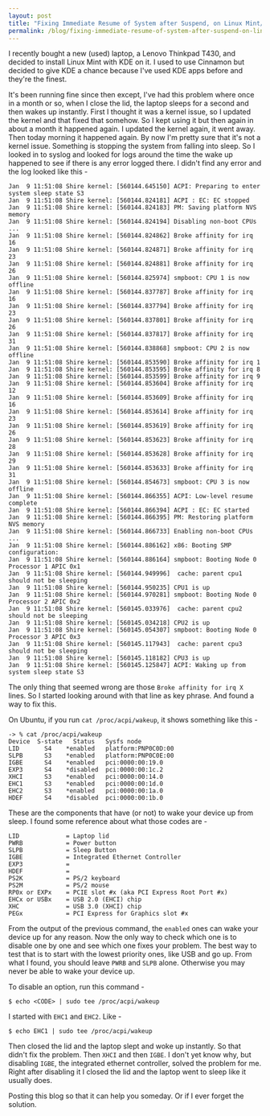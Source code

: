 ```yaml
---
layout: post
title: "Fixing Immediate Resume of System after Suspend, on Linux Mint/Ubuntu"
permalink: /blog/fixing-immediate-resume-of-system-after-suspend-on-linux-mint-ubuntu/
---
```

I recently bought a new (used) laptop, a Lenovo Thinkpad T430, and decided to install Linux Mint with KDE on it. I used to use Cinnamon but decided to give KDE a chance because I've used KDE apps before and they're the finest.

It's been running fine since then except, I've had this problem where once in a month or so, when I close the lid, the laptop sleeps for a second and then wakes up instantly. First I thought it was a kernel issue, so I updated the kernel and that fixed that somehow. So I kept using it but then again in about a month it happened again. I updated the kernel again, it went away. Then today morning it happened again. By now I'm pretty sure that it's not a kernel issue. Something is stopping the system from falling into sleep. So I looked in to syslog and looked for logs around the time the wake up happened to see if there is any error logged there. I didn't find any error and the log looked like this -

    Jan  9 11:51:08 Shire kernel: [560144.645150] ACPI: Preparing to enter system sleep state S3
    Jan  9 11:51:08 Shire kernel: [560144.824181] ACPI : EC: EC stopped
    Jan  9 11:51:08 Shire kernel: [560144.824183] PM: Saving platform NVS memory
    Jan  9 11:51:08 Shire kernel: [560144.824194] Disabling non-boot CPUs ...
    Jan  9 11:51:08 Shire kernel: [560144.824862] Broke affinity for irq 16
    Jan  9 11:51:08 Shire kernel: [560144.824871] Broke affinity for irq 23
    Jan  9 11:51:08 Shire kernel: [560144.824881] Broke affinity for irq 26
    Jan  9 11:51:08 Shire kernel: [560144.825974] smpboot: CPU 1 is now offline
    Jan  9 11:51:08 Shire kernel: [560144.837787] Broke affinity for irq 16
    Jan  9 11:51:08 Shire kernel: [560144.837794] Broke affinity for irq 23
    Jan  9 11:51:08 Shire kernel: [560144.837801] Broke affinity for irq 26
    Jan  9 11:51:08 Shire kernel: [560144.837817] Broke affinity for irq 31
    Jan  9 11:51:08 Shire kernel: [560144.838868] smpboot: CPU 2 is now offline
    Jan  9 11:51:08 Shire kernel: [560144.853590] Broke affinity for irq 1
    Jan  9 11:51:08 Shire kernel: [560144.853595] Broke affinity for irq 8
    Jan  9 11:51:08 Shire kernel: [560144.853599] Broke affinity for irq 9
    Jan  9 11:51:08 Shire kernel: [560144.853604] Broke affinity for irq 12
    Jan  9 11:51:08 Shire kernel: [560144.853609] Broke affinity for irq 16
    Jan  9 11:51:08 Shire kernel: [560144.853614] Broke affinity for irq 23
    Jan  9 11:51:08 Shire kernel: [560144.853619] Broke affinity for irq 26
    Jan  9 11:51:08 Shire kernel: [560144.853623] Broke affinity for irq 28
    Jan  9 11:51:08 Shire kernel: [560144.853628] Broke affinity for irq 29
    Jan  9 11:51:08 Shire kernel: [560144.853633] Broke affinity for irq 31
    Jan  9 11:51:08 Shire kernel: [560144.854673] smpboot: CPU 3 is now offline
    Jan  9 11:51:08 Shire kernel: [560144.866355] ACPI: Low-level resume complete
    Jan  9 11:51:08 Shire kernel: [560144.866394] ACPI : EC: EC started
    Jan  9 11:51:08 Shire kernel: [560144.866395] PM: Restoring platform NVS memory
    Jan  9 11:51:08 Shire kernel: [560144.866733] Enabling non-boot CPUs ...
    Jan  9 11:51:08 Shire kernel: [560144.886162] x86: Booting SMP configuration:
    Jan  9 11:51:08 Shire kernel: [560144.886164] smpboot: Booting Node 0 Processor 1 APIC 0x1
    Jan  9 11:51:08 Shire kernel: [560144.949996]  cache: parent cpu1 should not be sleeping
    Jan  9 11:51:08 Shire kernel: [560144.950235] CPU1 is up
    Jan  9 11:51:08 Shire kernel: [560144.970281] smpboot: Booting Node 0 Processor 2 APIC 0x2
    Jan  9 11:51:08 Shire kernel: [560145.033976]  cache: parent cpu2 should not be sleeping
    Jan  9 11:51:08 Shire kernel: [560145.034218] CPU2 is up
    Jan  9 11:51:08 Shire kernel: [560145.054307] smpboot: Booting Node 0 Processor 3 APIC 0x3
    Jan  9 11:51:08 Shire kernel: [560145.117943]  cache: parent cpu3 should not be sleeping
    Jan  9 11:51:08 Shire kernel: [560145.118182] CPU3 is up
    Jan  9 11:51:08 Shire kernel: [560145.125847] ACPI: Waking up from system sleep state S3

The only thing that seemed wrong are those `Broke affinity for irq X` lines. So I started looking around with that line as key phrase. And found a way to fix this.

On Ubuntu, if you run `cat /proc/acpi/wakeup`, it shows something like this -

    -> % cat /proc/acpi/wakeup
    Device  S-state   Status   Sysfs node
    LID       S4    *enabled   platform:PNP0C0D:00
    SLPB      S3    *enabled   platform:PNP0C0E:00
    IGBE      S4    *enabled   pci:0000:00:19.0
    EXP3      S4    *disabled  pci:0000:00:1c.2
    XHCI      S3    *enabled   pci:0000:00:14.0
    EHC1      S3    *enabled   pci:0000:00:1d.0
    EHC2      S3    *enabled   pci:0000:00:1a.0
    HDEF      S4    *disabled  pci:0000:00:1b.0

These are the components that have (or not) to wake your device up from sleep. I found some reference about what those codes are -

    LID             = Laptop lid
    PWRB            = Power button
    SLPB            = Sleep Button
    IGBE            = Integrated Ethernet Controller
    EXP3            =
    HDEF            =
    PS2K            = PS/2 keyboard
    PS2M            = PS/2 mouse
    RP0x or EXPx    = PCIE slot #x (aka PCI Express Root Port #x)
    EHCx or USBx    = USB 2.0 (EHCI) chip
    XHC             = USB 3.0 (XHCI) chip
    PEGx            = PCI Express for Graphics slot #x

From the output of the previous command, the `enabled` ones can wake your device up for any reason. Now the only way to check which one is to disable one by one and see which one fixes your problem. The best way to test that is to start with the lowest priority ones, like USB and go up. From what I found, you should leave `PWRB` and `SLPB` alone. Otherwise you may never be able to wake your device up.

To disable an option, run this command -

    $ echo <CODE> | sudo tee /proc/acpi/wakeup

I started with `EHC1` and `EHC2`. Like -

    $ echo EHC1 | sudo tee /proc/acpi/wakeup

Then closed the lid and the laptop slept and woke up instantly. So that didn't fix the problem. Then `XHCI` and then `IGBE`. I don't yet know why, but disabling `IGBE`, the integrated ethernet controller, solved the problem for me. Right after disabling it I closed the lid and the laptop went to sleep like it usually does.

Posting this blog so that it can help you someday. Or if I ever forget the solution.